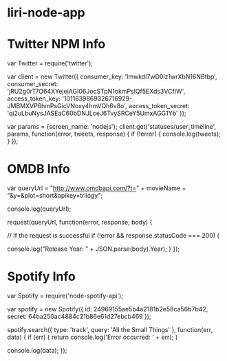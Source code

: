 # liri-node-app

# Twitter NPM Info
var Twitter = require('twitter');
 
var client = new Twitter({
  consumer_key: 'lmwkdI7wD0lz1wrXbN16NBtbp',
  consumer_secret: 'jRU2g0rT7O64XYejeiAGI06JocSTpN1okmPslQf5EXds3VCfIW',
  access_token_key: '1011639869326716929-JMBMXVP6hmPsGicVNoxy4hmVQh6v8o',
  access_token_secret: 'qi2uLbuNysJASEaC60bDNJLceJ6TvySRCeY5UmxAGG1Yb'
});
 
var params = {screen_name: 'nodejs'};
client.get('statuses/user_timeline', params, function(error, tweets, response) {
  if (!error) {
    console.log(tweets);
  }
});

# OMDB Info
var queryUrl = "http://www.omdbapi.com/?t=" + movieName + "&y=&plot=short&apikey=trilogy";

console.log(queryUrl);

request(queryUrl, function(error, response, body) {

  // If the request is successful
  if (!error && response.statusCode === 200) {
    
   console.log("Release Year: " + JSON.parse(body).Year);
  }
});
# Spotify Info
var Spotify = require('node-spotify-api');
 
var spotify = new Spotify({
  id: 24969155ae5b4a2181b2e58ca56b7b42,
  secret: 64ba250ac4884c21b86e61d27ebcb469
});
 
spotify.search({ type: 'track', query: 'All the Small Things' }, function(err, data) {
  if (err) {
    return console.log('Error occurred: ' + err);
  }
 
console.log(data); 
});
